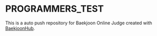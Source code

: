 # PROGRAMMERS_TEST
This is a auto push repository for Baekjoon Online Judge created with [BaekjoonHub](https://github.com/BaekjoonHub/BaekjoonHub).
